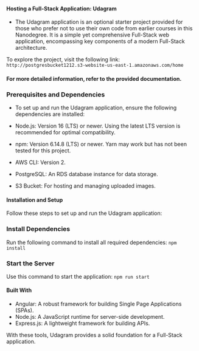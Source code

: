 #### Hosting a Full-Stack Application: Udagram

- The Udagram application is an optional starter project provided for those who prefer not to use their own code from earlier courses in this Nanodegree. It is a simple yet comprehensive Full-Stack web application, encompassing key components of a modern Full-Stack architecture.

To explore the project, visit the following link:
`http://postgresbucket1212.s3-website-us-east-1.amazonaws.com/home`

#### For more detailed information, refer to the provided documentation.

### Prerequisites and Dependencies

- To set up and run the Udagram application, ensure the following dependencies are installed:

- Node.js: Version 16 (LTS) or newer. Using the latest LTS version is recommended for optimal compatibility.
- npm: Version 6.14.8 (LTS) or newer. Yarn may work but has not been tested for this project.
- AWS CLI: Version 2.
- PostgreSQL: An RDS database instance for data storage.
- S3 Bucket: For hosting and managing uploaded images.

#### Installation and Setup

Follow these steps to set up and run the Udagram application:

### Install Dependencies

Run the following command to install all required dependencies:
`npm install`

### Start the Server

Use this command to start the application:
`npm run start`

#### Built With

- Angular: A robust framework for building Single Page Applications (SPAs).
- Node.js: A JavaScript runtime for server-side development.
- Express.js: A lightweight framework for building APIs.

With these tools, Udagram provides a solid foundation for a Full-Stack application.
